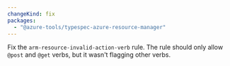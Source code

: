 ```yaml
---
changeKind: fix
packages:
  - "@azure-tools/typespec-azure-resource-manager"
---
```


Fix the `arm-resource-invalid-action-verb` rule. The rule should only allow `@post` and `@get` verbs, but it wasn't flagging other verbs.
